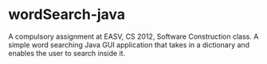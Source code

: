 wordSearch-java
===============

A compulsory assignment at EASV, CS 2012, Software Construction class. A simple word searching Java GUI application that takes in a dictionary and enables the user to search inside it.